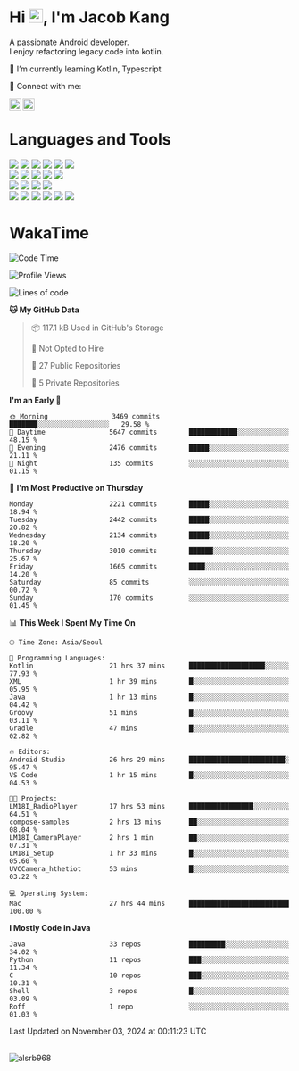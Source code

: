 # Hi <img src="https://media.giphy.com/media/hvRJCLFzcasrR4ia7z/giphy.gif" width="25px">, I'm Jacob Kang
A passionate Android developer.
</br>
I enjoy refactoring legacy code into kotlin.

🌱 I’m currently learning Kotlin, Typescript

🤝 Connect with me:

<a href="https://www.linkedin.com/in/minkyu-kang-b7477b1b2/"><img align="left" src="https://raw.githubusercontent.com/yushi1007/yushi1007/main/images/linkedin.svg" alt="Minkyu Kang | LinkedIn" width="21px"/></a>
<a href="https://www.instagram.com/_jacob_kang/"><img align="left" src="https://raw.githubusercontent.com/yushi1007/yushi1007/main/images/instagram.svg" alt="Jacob Kang | Instagram" width="21px"/></a>

</br>

# Languages and Tools

<div align="left">
<img src="https://img.shields.io/badge/java-007396?logo=java&logoColor=white"/>
<img src="https://img.shields.io/badge/kotlin-7F52FF?logo=kotlin&logoColor=white"/>
<img src="https://img.shields.io/badge/python-3776AB?logo=python&logoColor=white"/>
<img src="https://img.shields.io/badge/bash shell-4EAA25?logo=gnubash&logoColor=white"/>
<img src="https://img.shields.io/badge/c-A8B9CC?logo=c&logoColor=white"/>
<img src="https://img.shields.io/badge/c++-00599C?logo=c%2b%2b&logoColor=white"/>
</div>
<div align="left">
<img src="https://img.shields.io/badge/git-F05032?logo=git&logoColor=white"/>
<img src="https://img.shields.io/badge/github-181717?logo=github&logoColor=white"/>
<img src="https://img.shields.io/badge/mysql-4479A1?logo=mysql&logoColor=white"/>
<img src="https://img.shields.io/badge/sqlite-003B57?logo=sqlite&logoColor=white"/>
<img src="https://img.shields.io/badge/amazon AWS-232F3E?logo=amazonaws&logoColor=white"/>
</div>
<div align="left">
<img src="https://img.shields.io/badge/android-3DDC84?logo=android&logoColor=white"/>
<img src="https://img.shields.io/badge/linux-FCC624?logo=linux&logoColor=white"/>
<img src="https://img.shields.io/badge/flask-000000?logo=flask&logoColor=white"/>
<img src="https://img.shields.io/badge/arduino-00979D?logo=arduino&logoColor=white"/>
</div>
<div align="left">
<img src="https://img.shields.io/badge/slack-4A154B?logo=slack&logoColor=white"/>
<img src="https://img.shields.io/badge/notion-000000?logo=notion&logoColor=white"/>
<img src="https://img.shields.io/badge/jira-0052CC?logo=jira&logoColor=white"/>
<img src="https://img.shields.io/badge/postman-FF6C37?logo=postman&logoColor=white"/>
<img src="https://img.shields.io/badge/intellij-000000?logo=intellijidea&logoColor=white"/>
<img src="https://img.shields.io/badge/pycharm-000000?logo=pycharm&logoColor=white"/>
</div>

# WakaTime

<!--START_SECTION:waka-->
![Code Time](http://img.shields.io/badge/Code%20Time-4%2C335%20hrs%2042%20mins-blue)

![Profile Views](http://img.shields.io/badge/Profile%20Views-0-blue)

![Lines of code](https://img.shields.io/badge/From%20Hello%20World%20I%27ve%20Written-5.6%20million%20lines%20of%20code-blue)

**🐱 My GitHub Data** 

> 📦 117.1 kB Used in GitHub's Storage 
 > 
> 🚫 Not Opted to Hire
 > 
> 📜 27 Public Repositories 
 > 
> 🔑 5 Private Repositories 
 > 
**I'm an Early 🐤** 

```text
🌞 Morning                3469 commits        ███████░░░░░░░░░░░░░░░░░░   29.58 % 
🌆 Daytime                5647 commits        ████████████░░░░░░░░░░░░░   48.15 % 
🌃 Evening                2476 commits        █████░░░░░░░░░░░░░░░░░░░░   21.11 % 
🌙 Night                  135 commits         ░░░░░░░░░░░░░░░░░░░░░░░░░   01.15 % 
```
📅 **I'm Most Productive on Thursday** 

```text
Monday                   2221 commits        █████░░░░░░░░░░░░░░░░░░░░   18.94 % 
Tuesday                  2442 commits        █████░░░░░░░░░░░░░░░░░░░░   20.82 % 
Wednesday                2134 commits        █████░░░░░░░░░░░░░░░░░░░░   18.20 % 
Thursday                 3010 commits        ██████░░░░░░░░░░░░░░░░░░░   25.67 % 
Friday                   1665 commits        ████░░░░░░░░░░░░░░░░░░░░░   14.20 % 
Saturday                 85 commits          ░░░░░░░░░░░░░░░░░░░░░░░░░   00.72 % 
Sunday                   170 commits         ░░░░░░░░░░░░░░░░░░░░░░░░░   01.45 % 
```


📊 **This Week I Spent My Time On** 

```text
🕑︎ Time Zone: Asia/Seoul

💬 Programming Languages: 
Kotlin                   21 hrs 37 mins      ███████████████████░░░░░░   77.93 % 
XML                      1 hr 39 mins        █░░░░░░░░░░░░░░░░░░░░░░░░   05.95 % 
Java                     1 hr 13 mins        █░░░░░░░░░░░░░░░░░░░░░░░░   04.42 % 
Groovy                   51 mins             █░░░░░░░░░░░░░░░░░░░░░░░░   03.11 % 
Gradle                   47 mins             █░░░░░░░░░░░░░░░░░░░░░░░░   02.82 % 

🔥 Editors: 
Android Studio           26 hrs 29 mins      ████████████████████████░   95.47 % 
VS Code                  1 hr 15 mins        █░░░░░░░░░░░░░░░░░░░░░░░░   04.53 % 

🐱‍💻 Projects: 
LM18I_RadioPlayer        17 hrs 53 mins      ████████████████░░░░░░░░░   64.51 % 
compose-samples          2 hrs 13 mins       ██░░░░░░░░░░░░░░░░░░░░░░░   08.04 % 
LM18I_CameraPlayer       2 hrs 1 min         ██░░░░░░░░░░░░░░░░░░░░░░░   07.31 % 
LM18I_Setup              1 hr 33 mins        █░░░░░░░░░░░░░░░░░░░░░░░░   05.60 % 
UVCCamera_hthetiot       53 mins             █░░░░░░░░░░░░░░░░░░░░░░░░   03.22 % 

💻 Operating System: 
Mac                      27 hrs 44 mins      █████████████████████████   100.00 % 
```

**I Mostly Code in Java** 

```text
Java                     33 repos            █████████░░░░░░░░░░░░░░░░   34.02 % 
Python                   11 repos            ███░░░░░░░░░░░░░░░░░░░░░░   11.34 % 
C                        10 repos            ███░░░░░░░░░░░░░░░░░░░░░░   10.31 % 
Shell                    3 repos             █░░░░░░░░░░░░░░░░░░░░░░░░   03.09 % 
Roff                     1 repo              ░░░░░░░░░░░░░░░░░░░░░░░░░   01.03 % 
```




 Last Updated on November 03, 2024 at 00:11:23 UTC
<!--END_SECTION:waka-->

</br>

<div align="left">
<img align="left" src="https://github-readme-stats.vercel.app/api/top-langs?username=alsrb968&show_icons=true&locale=en&layout=compact&theme=dark" alt="alsrb968" />
</div>

